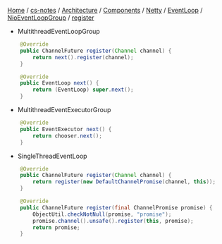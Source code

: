 [Home](https://mengxianbin.github.io) /
[cs-notes](https://mengxianbin.github.io/cs-notes/site) /
[Architecture](https://mengxianbin.github.io/cs-notes/site/Architecture) /
[Components](https://mengxianbin.github.io/cs-notes/site/Architecture/Components) /
[Netty](https://mengxianbin.github.io/cs-notes/site/Architecture/Components/Netty) /
[EventLoop](https://mengxianbin.github.io/cs-notes/site/Architecture/Components/Netty/EventLoop) /
[NioEventLoopGroup](https://mengxianbin.github.io/cs-notes/site/Architecture/Components/Netty/EventLoop/NioEventLoopGroup) /
[register](https://mengxianbin.github.io/cs-notes/site/Architecture/Components/Netty/EventLoop/NioEventLoopGroup/register)

* MultithreadEventLoopGroup

```java
    @Override
    public ChannelFuture register(Channel channel) {
        return next().register(channel);
    }
```

```java
    @Override
    public EventLoop next() {
        return (EventLoop) super.next();
    }
```

* MultithreadEventExecutorGroup

```java
    @Override
    public EventExecutor next() {
        return chooser.next();
    }
```

* SingleThreadEventLoop

```java
    @Override
    public ChannelFuture register(Channel channel) {
        return register(new DefaultChannelPromise(channel, this));
    }

    @Override
    public ChannelFuture register(final ChannelPromise promise) {
        ObjectUtil.checkNotNull(promise, "promise");
        promise.channel().unsafe().register(this, promise);
        return promise;
    }
```
